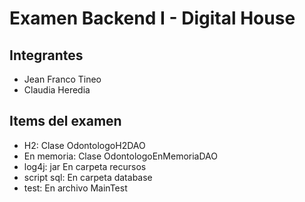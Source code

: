 # Examen Backend I - Digital House

## Integrantes
- Jean Franco Tineo
- Claudia Heredia

## Items del examen
- H2: Clase OdontologoH2DAO
- En memoria: Clase OdontologoEnMemoriaDAO
- log4j: jar En carpeta recursos
- script sql: En carpeta database
- test: En archivo MainTest
